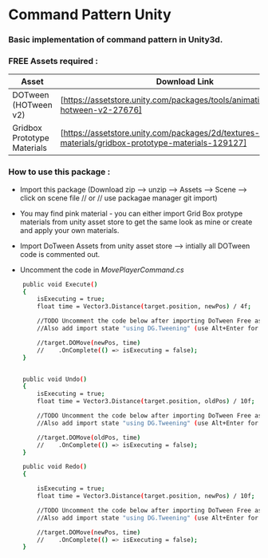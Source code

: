 # Command Pattern Unity
### Basic implementation of command pattern in Unity3d.
### FREE Assets required :
| Asset | Download Link |
| ------ | ------ |
| DOTween (HOTween v2) | [https://assetstore.unity.com/packages/tools/animation/dotween-hotween-v2-27676] |
| Gridbox Prototype Materials | [https://assetstore.unity.com/packages/2d/textures-materials/gridbox-prototype-materials-129127] |

### How to use this package : 
- Import this package (Download zip --> unzip --> Assets --> Scene --> click on scene file // or // use packagae manager git import)

- You may find pink material - you can either import Grid Box protype materials from unity asset store to get the same look as mine or create and apply your own materials.

- Import DoTween Assets from unity asset store --> intially all DOTween code is commented out.

- Uncomment the code in _MovePlayerCommand.cs_
```sh
    public void Execute()
    {
        isExecuting = true;
        float time = Vector3.Distance(target.position, newPos) / 4f;

        //TODO Uncomment the code below after importing DoTween Free asset
        //Also add import state "using DG.Tweening" (use Alt+Enter for auto import)

        //target.DOMove(newPos, time)
        //    .OnComplete(() => isExecuting = false);
    }
```    

```sh

    public void Undo()
    {
        isExecuting = true;
        float time = Vector3.Distance(target.position, oldPos) / 10f;

        //TODO Uncomment the code below after importing DoTween Free asset
        //Also add import state "using DG.Tweening" (use Alt+Enter for auto import)

        //target.DOMove(oldPos, time)
        //    .OnComplete(() => isExecuting = false);
    }
```    

```sh
    public void Redo()
    {

        isExecuting = true;
        float time = Vector3.Distance(target.position, newPos) / 10f;

        //TODO Uncomment the code below after importing DoTween Free asset
        //Also add import state "using DG.Tweening" (use Alt+Enter for auto import)

        //target.DOMove(newPos, time)
        //    .OnComplete(() => isExecuting = false);
    }
```    

